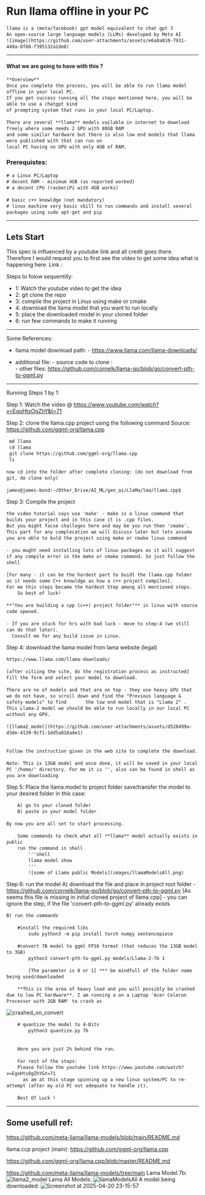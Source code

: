 # Run llama offline in your PC
    llama is a (meta/facebook) gpt model equivalent to chat gpt 3
    An open-source large language models (LLMs) developed by Meta AI
    ![image](https://github.com/user-attachments/assets/e6a8a010-7931-449a-8f88-f395132a1de8)

---
#### What we are going to have with this ?
    **Overview**
    Once you complete the process, you will be able to run llama model offline in your local PC. 
    If you get success running all the steps mentioned here, you will be able to use a chatgpt kind 
    of prompting system that runs in your local PC/Laptop.
    
    There are several **llama** models vailable in internet to download freely where some needs 2 GPU with 80GB RAM
    and some similar hardware but there is also low end models that llama were published with that can run on 
    local PC having no GPU with only 4GB of RAM.



### Prerequistes:
    # a Linux PC/Laptop
    # decent RAM - minimum 4GB (as reported worked)
    # a decent CPU (rasberiPi with 4GB works)

    # basic c++ knowldge (not mandatory)
    # linux machine very basic skill to run commands and install several packages using sudo apt-get and pip

---

## Lets Start
This spec is influenced by a youtube link and all credit goes there. Therefore I would request you to first see the video to get some idea what is happening here. Link : 

Steps to folow sequentilly:
 - 1: Watch the youtube video to get the idea
 - 2: git clone the repo
 - 3: compile the project in Linux using make or cmake
 - 4: download the llama model that you want to run locally
 - 5: place the downloaded model in your cloned folder
 - 6: run few commands to make it running


----
Some References:
- llama model download path: 
        - https://www.llama.com/llama-downloads/

- additional file:
        - source code to clone :        
        - other files: https://github.com/cornelk/llama-go/blob/go/convert-pth-to-ggml.py

-----

Running Steps 1 by 1:

Step 1: Watch the video @
    https://www.youtube.com/watch?v=EgoHtsOgZhY&t=71

Step 2: clone the llama.cpp project using the following command
        Source: https://github.com/ggml-org/llama.cpp
   
     md llama
     cd llama
     git clone https://github.com/ggml-org/llama.cpp
     ls

    now cd into the folder after complete cloning: (do not download from git, do clone only)

    james@james-bond:~/Other_Drive/AI_ML/gen_ai/LlaMa/lma/llama.cpp$

Step 3: Compile the project

    the video tutorial says use 'make' - make is a linux command that builds your project and in this case it is .cpp files. 
    But you might facse challeges here and may be you run then 'cmake'.
    This part for any complecation we will discuss later but lets assume you are able to buld the project using make or cmake linux command

    - you mught need installing lots of linux packages as it will suggest if any compile error in the make or cmake command. So just follow the shell 

    [For many - it can be the hardest part to buidl the llama.cpp folder as it needs some C++ knowldge as how a c++ project compiles]. 
    For me this steps became the hardest Step among all mentioned steps. 
        So best of luck!

    **"You are building a cpp (c++) project folder"** in linux with source code opened.

    - If you are stuck for hrs with bad luck - move to step:4 (we still can do that later).     
      Consult me for any build issue in Linux.

Step 4: download the llama model from lama website (legal)

    https://www.llama.com/llama-downloads/
    
    [after vitiing the site, do the registration process as instructed]
    Fill the form and select your model to download.

    There are no of models and that are on top - they use heavy GPU that we do not have, so scroll down and find the "Previous language & safety models" to find       the low end model that is "Llama 2" . This Llama-2 model we should be able to run locally in our local PC without any GPU.

    ![llama2_model](https://github.com/user-attachments/assets/d528499a-d3de-4139-9cf1-1dd5a816a4e1)
      

    Follow the instruction given in the web site to complete the download.

    Note: This is 13GB model and once done, it will be saved in your local PC '/home/' directory. For me it is '', also can be found in shell as you are downloading

 Step 5: Place the llama.model to project folder
    save/transfer the model to your desired folder in this case:
        
        A) go to your cloned folder
        B) paste in your model folder
    
    By now you are all set to start processing.

        Some commands to check what all **llama** model actually exists in public
        run the command in shell
            '''shell
            llama model show
            '''
            ![some of Llama public Models](images/llamaModelsAll.png)

 Step 6: run the model
    A) download the file and place in project root folder
        - https://github.com/cornelk/llama-go/blob/go/convert-pth-to-ggml.py
        [As seems this file is missing in initial cloned project of llama.cpp]
        - you can ignore the step, if the file 'convert-pth-to-ggml.py' already exists

    B) run the commands
        
        #install the required libs
            sudo python3 -m pip install torch numpy sentencepiece

        #convert 7B model to ggml FP16 format (that reduces the 13GB model to 3GB)
            python3 convert-pth-to-ggml.py models/Llama-2-7b 1

            [The parameter is 0 or 1] *** be mindfull of the folder name being used/downloaded

        **This is the area of heavy load and you will possibly be crashed due to low PC hardware**. I am running a on a Laptop 'Acer Celeron Processor with 2GB RAM' to crash as 
![crashed_on_convert](https://github.com/user-attachments/assets/59dbd00a-b96c-4736-b242-9de17324fd94)



        # quantize the model to 4-Bits
            python3 quantize.py 7b
    

        Here you are just 2% behind the run.

        For rest of the steps:
        Please follow the youtube link https://www.youtube.com/watch?v=EgoHtsOgZhY&t=71
          as am at this stage spinning up a new linux system/PC to re-attempt (after my old PC not adequate to handle it).
        
        Best Of Luck !
----

## Some usefull ref:

https://github.com/meta-llama/llama-models/blob/main/README.md

llama.ccp project (main): 
https://github.com/ggml-org/llama.cpp

https://github.com/ggml-org/llama.cpp/blob/master/README.md

https://github.com/meta-llama/llama-models/tree/main
Lama Model 7b: 
![llama2_model](https://github.com/user-attachments/assets/5e78532f-8754-40e6-b709-b0e659fc1a12)
Lama All Models: 
![llamaModelsAll](https://github.com/user-attachments/assets/388778b1-be71-46da-9d95-0e5ab38c63cd)
A model being downloaded:
![Screenshot at 2025-04-20 23-15-57](https://github.com/user-attachments/assets/cee302af-7b8f-494d-8704-9120dda7dd72)


 
